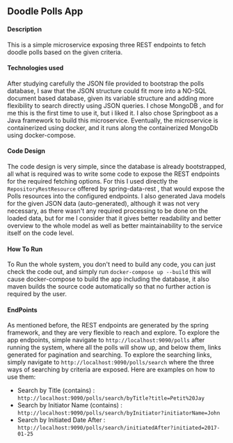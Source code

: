 ## Doodle Polls App

#### Description
This is a simple microservice exposing three REST endpoints to fetch doodle polls based on the given criteria.

#### Technologies used
After studying carefully the JSON file provided to bootstrap the polls database, I saw that the JSON structure could fit
more into a NO-SQL document based database, given its variable structure and adding more flexibility to search directly 
using JSON queries.
I chose MongoDB , and for me this is the first time to use it, but i liked it.
I also chose Springboot as a Java framework to build this microservice.
Eventually, the microservice is containerized using docker, and it runs along the containerized MongoDb using 
docker-compose.

#### Code Design
The code design is very simple, since the database is already bootstrapped, all what is required was to write some code 
to expose the REST endpoints for the required fetching options. For this I used directly the `RepositoryRestResource` 
offered by spring-data-rest , that would expose the Polls resources into the configured endpoints.
I also generated Java models for the given JSON data (auto-generated), although it was not very necessary, as there wasn't
any required processing to be done on the loaded data, but for me I consider that it gives better readability and better 
overview to the whole model as well as better maintainability to the service itself on the code level.

#### How To Run
To Run the whole system, you don't need to build any code, you can just check the code out, and simply run
 `docker-compose up --build` this will cause docker-compose to build the app including the database, it also maven 
 builds the source code automatically so that no further action is required by the user.

#### EndPoints
As mentioned before, the REST endpoints are generated by the spring framework, and they are very flexible to reach and explore.
To explore the app endpoints, simple navigate to `http://localhost:9090/polls` after running the system, where all the polls
will show up, and below them, links generated for pagination and searching.
To explore the searching links, simply navigate to `http://localhost:9090/polls/search` where the three ways of searching 
by criteria are exposed.
Here are examples on how to use them:
 - Search by Title (contains) : `http://localhost:9090/polls/search/byTitle?title=Petit%20Jay`
 - Search by Initiator Name (contains) : `http://localhost:9090/polls/search/byInitiator?initiatorName=John`
 - Search by Initiated Date After : `http://localhost:9090/polls/search/initiatedAfter?initiated=2017-01-25`
